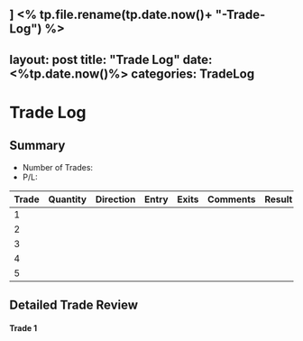 ]
<% tp.file.rename(tp.date.now()+ "-Trade-Log") %>
---
layout: post
title:  "Trade Log"
date:   <%tp.date.now()%>
categories: TradeLog
---
# Trade Log
## Summary
- Number of Trades: 
- P/L: 

| Trade | Quantity | Direction | Entry | Exits | Comments | Result | Period |
| ----- | -------- | --------- | ----- | ----- | -------- | ------ | ------ |
| 1     |          |           |       |       |          |        |        |
| 2     |          |           |       |       |          |        |        |
| 3     |          |           |       |       |          |        |        |
| 4     |          |           |       |       |          |        |        |
| 5     |          |           |       |       |          |        |        |


## Detailed Trade Review

#### Trade 1

